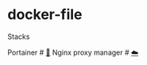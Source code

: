 # docker-file

Stacks

Portainer  # [🧊](/portainer/docker-compose.yaml)
Nginx proxy manager # [☁️](/nginx-proxy-manager/docker-compose.yaml)